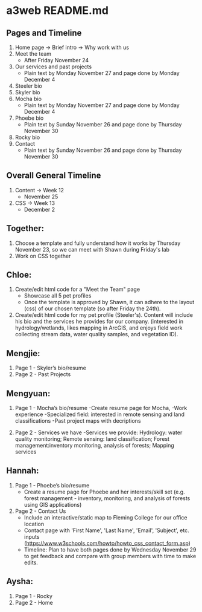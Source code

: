 # a3web README.md

## Pages and Timeline 
1. Home page
-> Brief intro 
-> Why work with us
2. Meet the team
    - After Friday November 24
3. Our services and past projects
    - Plain text by Monday November 27 and page done by Monday December 4 
4. Steeler bio
5. Skyler bio
6. Mocha bio
    - Plain text by Monday November 27 and page done by Monday December 4
7. Phoebe bio
    - Plain text by Sunday November 26 and page done by Thursday November 30
8. Rocky bio
9. Contact
    - Plain text by Sunday November 26 and page done by Thursday November 30

## Overall General Timeline
1. Content -> Week 12
    - November 25
2. CSS -> Week 13
    - December 2 

## Together:
1. Choose a template and fully understand how it works by Thursday November 23, so we can meet with Shawn during Friday's lab
1. Work on CSS together

## Chloe:
1. Create/edit html code for a "Meet the Team" page
    * Showcase all 5 pet profiles
    * Once the template is approved by Shawn, it can adhere to the layout (css) of our chosen template (so after Friday the 24th).
2. Create/edit html code for my pet profile (Steeler's). Content will include his bio and the services he provides for our company. (interested in hydrology/wetlands, likes mapping in ArcGIS, and enjoys field work collecting stream data, water quality samples, and vegetation ID). 

## Mengjie:
1. Page 1 - Skyler’s bio/resume
1. Page 2 -  Past Projects

## Mengyuan:
1. Page 1 - Mocha’s bio/resume
            -Create resume page for Mocha,
            -Work experience 
            -Specialized field: interested in remote sensing and land classifications 
            -Past project maps with decriptions 

1. Page 2 - Services we have 
            -Services we provide: Hydrology: water quality monitoring; Remote sensing: land classification; Forest management:inventory monitoring, analysis of forests; Mapping services 


## Hannah:
1. Page 1 - Phoebe’s bio/resume
    - Create a resume page for Phoebe and her interests/skill set (e.g. forest management - inventory, monitoring, and analysis of forests using GIS applications)
1. Page 2 - Contact Us
    - Include an interactive/static map to Fleming College for our office location
    - Contact page with 'First Name', 'Last Name', 'Email', 'Subject', etc. inputs (https://www.w3schools.com/howto/howto_css_contact_form.asp)
    - Timeline: Plan to have both pages done by Wednesday November 29 to get feedback and compare with group members with time to make edits.

## Aysha:
1. Page 1 - Rocky
1. Page 2 - Home

